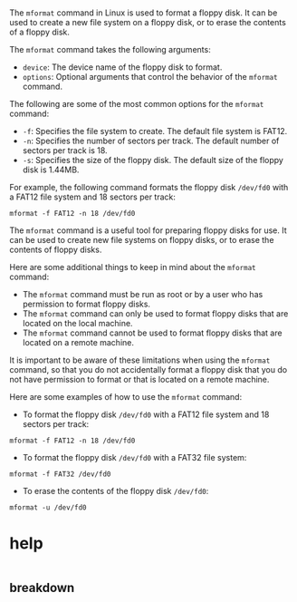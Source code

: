 # 

The `mformat` command in Linux is used to format a floppy disk. It can be used to create a new file system on a floppy disk, or to erase the contents of a floppy disk.

The `mformat` command takes the following arguments:

* `device`: The device name of the floppy disk to format.
* `options`: Optional arguments that control the behavior of the `mformat` command.

The following are some of the most common options for the `mformat` command:

* `-f`: Specifies the file system to create. The default file system is FAT12.
* `-n`: Specifies the number of sectors per track. The default number of sectors per track is 18.
* `-s`: Specifies the size of the floppy disk. The default size of the floppy disk is 1.44MB.

For example, the following command formats the floppy disk `/dev/fd0` with a FAT12 file system and 18 sectors per track:

```
mformat -f FAT12 -n 18 /dev/fd0
```

The `mformat` command is a useful tool for preparing floppy disks for use. It can be used to create new file systems on floppy disks, or to erase the contents of floppy disks.

Here are some additional things to keep in mind about the `mformat` command:

* The `mformat` command must be run as root or by a user who has permission to format floppy disks.
* The `mformat` command can only be used to format floppy disks that are located on the local machine.
* The `mformat` command cannot be used to format floppy disks that are located on a remote machine.

It is important to be aware of these limitations when using the `mformat` command, so that you do not accidentally format a floppy disk that you do not have permission to format or that is located on a remote machine.

Here are some examples of how to use the `mformat` command:

* To format the floppy disk `/dev/fd0` with a FAT12 file system and 18 sectors per track:
```
mformat -f FAT12 -n 18 /dev/fd0
```
* To format the floppy disk `/dev/fd0` with a FAT32 file system:
```
mformat -f FAT32 /dev/fd0
```
* To erase the contents of the floppy disk `/dev/fd0`:
```
mformat -u /dev/fd0
```




# help 

```

```



## breakdown

```

```
